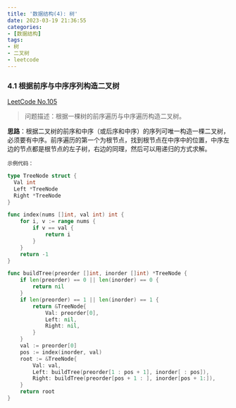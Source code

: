 ```yaml
---
title: '数据结构(4): 树'
date: 2023-03-19 21:36:55
categories:
- [数据结构]
tags:
- 树
- 二叉树
- leetcode
---
```


### 4.1 根据前序与中序序列构造二叉树
[LeetCode No.105](https://leetcode-cn.com/problems/construct-binary-tree-from-preorder-and-inorder-traversal/)

> 问题描述：根据一棵树的前序遍历与中序遍历构造二叉树。

**思路**：根据二叉树的前序和中序（或后序和中序）的序列可唯一构造一棵二叉树，必须要有中序。前序遍历的第一个为根节点，找到根节点在中序中的位置，中序左边的节点都是根节点的左子树，右边的同理，然后可以用递归的方式求解。

`示例代码：`
```go
type TreeNode struct {
  Val int
  Left *TreeNode
  Right *TreeNode
}

func index(nums []int, val int) int {
	for i, v := range nums {
		if v == val {
			return i
		}
	}
	return -1
}

func buildTree(preorder []int, inorder []int) *TreeNode {
	if len(preorder) == 0 || len(inorder) == 0 {
		return nil
	}
	if len(preorder) == 1 || len(inorder) == 1 {
		return &TreeNode{
			Val: preorder[0],
			Left: nil,
			Right: nil,
		}
	}
	val := preorder[0]
	pos := index(inorder, val)
	root := &TreeNode{
		Val: val,
		Left: buildTree(preorder[1 : pos + 1], inorder[ : pos]),
		Right: buildTree(preorder[pos + 1 : ], inorder[pos + 1:]),
	}
	return root
}
```

